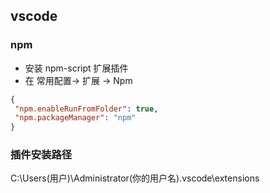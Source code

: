 ## vscode
### npm
 - 安装 npm-script 扩展插件
 - 在 常用配置-> 扩展 -> Npm 
  ```json
  {
   "npm.enableRunFromFolder": true,
   "npm.packageManager": "npm"
  }

  ```

### 插件安装路径
C:\Users(用户)\Administrator(你的用户名).vscode\extensions

